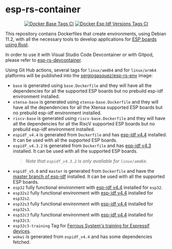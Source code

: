 # esp-rs-container
<div align="center">

[![Docker Base Tags CI](https://github.com/SergioGasquez/esp-rs-container/actions/workflows/base-tags.yml/badge.svg)](https://github.com/SergioGasquez/esp-rs-container/actions/workflows/base-tags.yml)
[![Docker Esp Idf Versions Tags CI](https://github.com/SergioGasquez/esp-rs-container/actions/workflows/esp-idf-tags.yml/badge.svg)](https://github.com/SergioGasquez/esp-rs-container/actions/workflows/esp-idf-tags.yml)
</div>

This repository contains Dockerfiles that create environments, using Debian
11.2, with all the necessary tools to develop applications for
[ESP boards using Rust](https://github.com/esp-rs).

In order to use it with Visual Studio Code Devcontainer or with Gitpod, please refer to
[esp-rs-devcontainer](https://github.com/SergioGasquez/esp-rs-devcontainer).

Using Git Hub actions, several tags for `linux/amd64` and for `linux/arm64`
platforms will be published into the
[sergiogasquez/esp-rs-env](https://hub.docker.com/r/sergiogasquez/esp-rs-env) image:
- `base` is generated using `base.Dockerfile` and they will have
  all the dependencies for all the supported ESP boards but no prebuild esp-idf environment installed.
- `xtensa-base` is generated using `xtensa-base.Dockerfile` and they will have
  all the dependencies for all the Xtensa supported ESP boards but no prebuild esp-idf environment installed.
- `riscv-base` is generated using `riscv-base.Dockerfile` and they will have
  all the dependencies for all the RiscV supported ESP boards but no prebuild esp-idf environment installed.
- `espidf_v4.4` is generated from `Dockerfile` and has
  [esp-idf v4.4](https://github.com/espressif/esp-idf/tree/release/v4.4) installed.
  It can be used with all the supported ESP boards.
- `espidf_v4.3.2` is generated from `Dockerfile` and has
  [esp-idf v4.3](https://github.com/espressif/esp-idf/tree/release/v4.3) installed.
  It can be used with all the supported ESP boards.
    > _Note that `espidf_v4.3.2` is only available for `linux/amd64`._
- `espidf_v5.0` and `master` is generated from `Dockerfile` and have the [master
  branch of esp-idf](https://github.com/espressif/esp-idf/tree/master) installed.
  It can be used with all the supported ESP boards.
- `esp32` fully functional environment with
  [esp-idf v4.4](https://github.com/espressif/esp-idf/tree/v4.4) installed for
  `esp32`.
- `esp32s2` fully functional environment with
  [esp-idf v4.4](https://github.com/espressif/esp-idf/tree/v4.4) installed for
  `esp32s2`.
- `esp32s3` fully functional environment with
  [esp-idf v4.4](https://github.com/espressif/esp-idf/tree/v4.4) installed for
  `esp32s3`.
- `esp32c3` fully functional environment with
  [esp-idf v4.4](https://github.com/espressif/esp-idf/tree/v4.4) installed for
  `esp32c3`.
- `esp32c3-training` Tag for [Ferrous System's training for Espressif devices](https://github.com/ferrous-systems/espressif-trainings).
- `wokwi` is generated from `espidf_v4.4` and has some dependencies fetched.